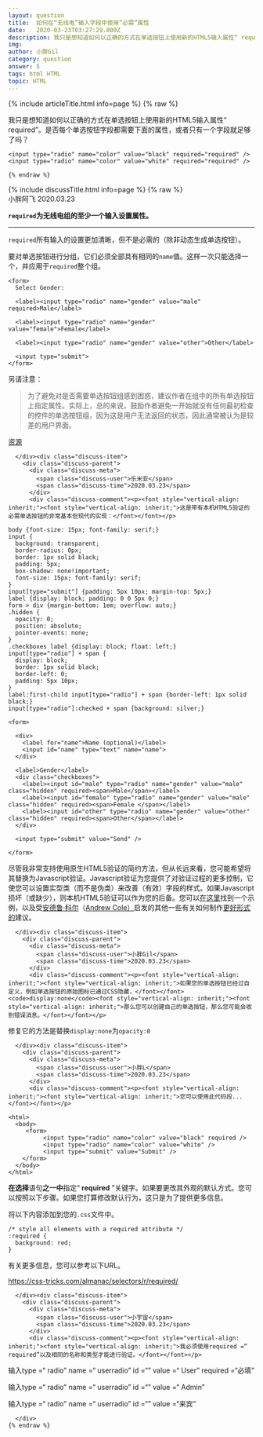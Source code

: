 ```yaml
---
layout: question
title:  如何在“无线电”输入字段中使用“必需”属性
date:   2020-03-23T03:27:29.000Z
description: 我只是想知道如何以正确的方式在单选按钮上使用新的HTML5输入属性“ required”。是否每个单选按钮字段都需要下面的属性，或者只有一个字段就足够了吗...
img: 
author: 小胖Gil
category: question
answer: 5
tags: html HTML
topic: HTML
---
```

<div class="article-root">
  <div class="article">
    {% include articleTitle.html info=page %}
    {% raw %}
    <div class="article-content"><p><font style="vertical-align: inherit;"><font style="vertical-align: inherit;">我只是想知道如何以正确的方式在单选按钮上使用新的HTML5输入属性“ required”。</font><font style="vertical-align: inherit;">是否每个单选按钮字段都需要下面的属性，或者只有一个字段就足够了吗？   </font></font></p>

<pre><code>&lt;input type="radio" name="color" value="black" required="required" /&gt;<font></font>
&lt;input type="radio" name="color" value="white" required="required" /&gt;<font></font>
</code></pre></div>
    {% endraw %}
  </div>

  <div class="discuss-wrapper">
    {% include discussTitle.html info=page %}
    {% raw %}
    <div class="discuss-item">
        <div class="discuss-parent">
          <div class="discuss-meta">
            <span class="discuss-user">小胖阿飞</span>
            <span class="discuss-time">2020.03.23</span>
          </div>
          <div class="discuss-comment"><p><strong><font style="vertical-align: inherit;"></font><code>required</code><font style="vertical-align: inherit;"><font style="vertical-align: inherit;">为无线电组的至少一个输入</font><font style="vertical-align: inherit;">设置</font><font style="vertical-align: inherit;">属性。</font></font></strong></p>

<hr>

<p><font style="vertical-align: inherit;"></font><code>required</code><font style="vertical-align: inherit;"><font style="vertical-align: inherit;">所有输入的</font><font style="vertical-align: inherit;">设置</font><font style="vertical-align: inherit;">更加清晰，但不是必需的（除非动态生成单选按钮）。</font></font></p>

<p><font style="vertical-align: inherit;"><font style="vertical-align: inherit;">要对单选按钮进行分组，它们必须全部具有相同的</font></font><code>name</code><font style="vertical-align: inherit;"><font style="vertical-align: inherit;">值。</font><font style="vertical-align: inherit;">这样一次只能选择一个，并应用于</font></font><code>required</code><font style="vertical-align: inherit;"><font style="vertical-align: inherit;">整个组。</font></font></p>

<p></p><div class="snippet" data-lang="js" data-hide="false" data-console="true" data-babel="false">
<div class="snippet-code">
<pre class="snippet-code-html lang-html prettyprint-override"><code>&lt;form&gt;<font></font>
  Select Gender:<font></font>
<font></font>
  &lt;label&gt;&lt;input type="radio" name="gender" value="male" required&gt;Male&lt;/label&gt;<font></font>
<font></font>
  &lt;label&gt;&lt;input type="radio" name="gender" value="female"&gt;Female&lt;/label&gt;<font></font>
<font></font>
  &lt;label&gt;&lt;input type="radio" name="gender" value="other"&gt;Other&lt;/label&gt;<font></font>
<font></font>
  &lt;input type="submit"&gt;<font></font>
&lt;/form&gt;</code></pre>
</div>
</div>
<p></p>

<p><font style="vertical-align: inherit;"><font style="vertical-align: inherit;">另请注意：</font></font></p>

<blockquote>
  <p><font style="vertical-align: inherit;"><font style="vertical-align: inherit;">为了避免对是否需要单选按钮组感到困惑，建议作者在组中的所有单选按钮上指定属性。</font><font style="vertical-align: inherit;">实际上，总的来说，鼓励作者避免一开始就没有任何最初检查的控件的单选按钮组，因为这是用户无法返回的状态，因此通常被认为是较差的用户界面。</font></font></p>
</blockquote>

<p><a href="http://www.w3.org/TR/html5/forms.html#the-required-attribute" rel="noreferrer"><font style="vertical-align: inherit;"><font style="vertical-align: inherit;">资源</font></font></a></p></div>
        </div>
        
      </div><div class="discuss-item">
        <div class="discuss-parent">
          <div class="discuss-meta">
            <span class="discuss-user">乐米亚</span>
            <span class="discuss-time">2020.03.23</span>
          </div>
          <div class="discuss-comment"><p><font style="vertical-align: inherit;"><font style="vertical-align: inherit;">这是带有本机HTML5验证的必需单选按钮的非常基本但现代的实现：</font></font></p>

<p></p><div class="snippet" data-lang="js" data-hide="false" data-console="true" data-babel="false">
<div class="snippet-code">
<pre class="snippet-code-css lang-css prettyprint-override"><code>body {font-size: 15px; font-family: serif;}<font></font>
input {<font></font>
  background: transparent;<font></font>
  border-radius: 0px;<font></font>
  border: 1px solid black;<font></font>
  padding: 5px;<font></font>
  box-shadow: none!important;<font></font>
  font-size: 15px; font-family: serif;<font></font>
}<font></font>
input[type="submit"] {padding: 5px 10px; margin-top: 5px;}<font></font>
label {display: block; padding: 0 0 5px 0;}<font></font>
form &gt; div {margin-bottom: 1em; overflow: auto;}<font></font>
.hidden {<font></font>
  opacity: 0; <font></font>
  position: absolute; <font></font>
  pointer-events: none;<font></font>
}<font></font>
.checkboxes label {display: block; float: left;}<font></font>
input[type="radio"] + span {<font></font>
  display: block;<font></font>
  border: 1px solid black;<font></font>
  border-left: 0;<font></font>
  padding: 5px 10px;<font></font>
}<font></font>
label:first-child input[type="radio"] + span {border-left: 1px solid black;}<font></font>
input[type="radio"]:checked + span {background: silver;}</code></pre>
<pre class="snippet-code-html lang-html prettyprint-override"><code>&lt;form&gt;<font></font>
<font></font>
  &lt;div&gt;<font></font>
    &lt;label for="name"&gt;Name (optional)&lt;/label&gt;<font></font>
    &lt;input id="name" type="text" name="name"&gt;<font></font>
  &lt;/div&gt;<font></font>
<font></font>
  &lt;label&gt;Gender&lt;/label&gt;<font></font>
  &lt;div class="checkboxes"&gt;<font></font>
    &lt;label&gt;&lt;input id="male" type="radio" name="gender" value="male" class="hidden" required&gt;&lt;span&gt;Male&lt;/span&gt;&lt;/label&gt;<font></font>
    &lt;label&gt;&lt;input id="female" type="radio" name="gender" value="male" class="hidden" required&gt;&lt;span&gt;Female &lt;/span&gt;&lt;/label&gt;<font></font>
    &lt;label&gt;&lt;input id="other" type="radio" name="gender" value="other" class="hidden" required&gt;&lt;span&gt;Other&lt;/span&gt;&lt;/label&gt;<font></font>
  &lt;/div&gt;<font></font>
<font></font>
  &lt;input type="submit" value="Send" /&gt;<font></font>
<font></font>
&lt;/form&gt;</code></pre>
</div>
</div>
<p></p>

<p><font style="vertical-align: inherit;"><font style="vertical-align: inherit;">尽管我非常支持使用原生HTML5验证的简约方法，但从长远来看，您可能希望将其替换为Javascript验证。</font><font style="vertical-align: inherit;">Javascript验证为您提供了对验证过程的更多控制，它使您可以设置实型类（而不是伪类）来改善（有效）字段的样式。</font><font style="vertical-align: inherit;">如果Javascript损坏（或缺少），则本机HTML5验证可以作为您的后备。</font><font style="vertical-align: inherit;">您可以</font></font><a href="https://jekyllcodex.org/contact/" rel="nofollow noreferrer"><font style="vertical-align: inherit;"><font style="vertical-align: inherit;">在这里</font></font></a><font style="vertical-align: inherit;"><font style="vertical-align: inherit;">找到一个示例</font><font style="vertical-align: inherit;">，以及</font><font style="vertical-align: inherit;">受</font><a href="https://uxdesign.cc/design-better-forms-96fadca0f49c" rel="nofollow noreferrer"><font style="vertical-align: inherit;">安德鲁·科尔</font></a><font style="vertical-align: inherit;">（</font><a href="https://uxdesign.cc/design-better-forms-96fadca0f49c" rel="nofollow noreferrer"><font style="vertical-align: inherit;">Andrew Cole）</font></a><font style="vertical-align: inherit;">启发的</font><font style="vertical-align: inherit;">其他一些有关如何制作</font></font><a href="https://jekyllcodex.org/without-plugin/better-forms/" rel="nofollow noreferrer"><font style="vertical-align: inherit;"><font style="vertical-align: inherit;">更好形式的</font></font></a><font style="vertical-align: inherit;"><font style="vertical-align: inherit;">建议</font><font style="vertical-align: inherit;">。</font></font><a href="https://uxdesign.cc/design-better-forms-96fadca0f49c" rel="nofollow noreferrer"><font style="vertical-align: inherit;"></font></a><font style="vertical-align: inherit;"></font></p></div>
        </div>
        
      </div><div class="discuss-item">
        <div class="discuss-parent">
          <div class="discuss-meta">
            <span class="discuss-user">小胖Gil</span>
            <span class="discuss-time">2020.03.23</span>
          </div>
          <div class="discuss-comment"><p><font style="vertical-align: inherit;"><font style="vertical-align: inherit;">如果您的单选按钮已经过自定义，例如单选按钮的原始图标已通过CSS隐藏，</font></font><code>display:none</code><font style="vertical-align: inherit;"><font style="vertical-align: inherit;">那么您可以创建自己的单选按钮，那么您可能会收到错误消息。</font></font></p>

<p><font style="vertical-align: inherit;"><font style="vertical-align: inherit;">修复它的方法是替换</font></font><code>display:none</code><font style="vertical-align: inherit;"><font style="vertical-align: inherit;">为</font></font><code>opacity:0</code></p></div>
        </div>
        
      </div><div class="discuss-item">
        <div class="discuss-parent">
          <div class="discuss-meta">
            <span class="discuss-user">小胖L</span>
            <span class="discuss-time">2020.03.23</span>
          </div>
          <div class="discuss-comment"><p><font style="vertical-align: inherit;"><font style="vertical-align: inherit;">您可以使用此代码段...</font></font></p>

<pre><code>&lt;html&gt;<font></font>
  &lt;body&gt;<font></font>
     &lt;form&gt;<font></font>
          &lt;input type="radio" name="color" value="black" required /&gt;<font></font>
          &lt;input type="radio" name="color" value="white" /&gt;<font></font>
          &lt;input type="submit" value="Submit" /&gt;<font></font>
    &lt;/form&gt;<font></font>
  &lt;/body&gt;<font></font>
&lt;/html&gt;<font></font>
</code></pre>

<p><font style="vertical-align: inherit;"><strong><font style="vertical-align: inherit;">在选择</font></strong><font style="vertical-align: inherit;">语句</font><strong><font style="vertical-align: inherit;">之一中</font></strong><font style="vertical-align: inherit;">指定“ </font></font><strong><font style="vertical-align: inherit;"><font style="vertical-align: inherit;">required</font></font></strong><font style="vertical-align: inherit;"><font style="vertical-align: inherit;"> ”关键字</font><font style="vertical-align: inherit;">。</font><font style="vertical-align: inherit;">如果要更改其外观的默认方式。</font><font style="vertical-align: inherit;">您可以按照以下步骤。</font><font style="vertical-align: inherit;">如果您打算修改默认行为，这只是为了提供更多信息。</font></font><strong><font style="vertical-align: inherit;"></font></strong><font style="vertical-align: inherit;"></font></p>

<p><font style="vertical-align: inherit;"><font style="vertical-align: inherit;">将以下内容添加到您的</font></font><code>.css</code><font style="vertical-align: inherit;"><font style="vertical-align: inherit;">文件中。</font></font></p>

<pre><code>/* style all elements with a required attribute */<font></font>
:required {<font></font>
  background: red;<font></font>
}<font></font>
</code></pre>

<p><font style="vertical-align: inherit;"><font style="vertical-align: inherit;">有关更多信息，您可以参考以下URL。</font></font></p>

<p><a href="https://css-tricks.com/almanac/selectors/r/required/" rel="nofollow noreferrer"><font style="vertical-align: inherit;"><font style="vertical-align: inherit;">https://css-tricks.com/almanac/selectors/r/required/</font></font></a></p></div>
        </div>
        
      </div><div class="discuss-item">
        <div class="discuss-parent">
          <div class="discuss-meta">
            <span class="discuss-user">小宇宙</span>
            <span class="discuss-time">2020.03.23</span>
          </div>
          <div class="discuss-comment"><p><font style="vertical-align: inherit;"><font style="vertical-align: inherit;">我必须使用required =“ required”以及相同的名称和类型才能进行验证。</font></font></p>

<p><font style="vertical-align: inherit;"><font style="vertical-align: inherit;">输入type =“ radio” name =“ userradio” id =“” value =“ User” required =“必填”</font></font></p>

<p><font style="vertical-align: inherit;"><font style="vertical-align: inherit;">输入type =“ radio” name =“ userradio” id =“” value =“ Admin” </font></font></p>

<p><font style="vertical-align: inherit;"><font style="vertical-align: inherit;">输入type =“ radio” name =“ userradio” id =“” value =“来宾” </font></font></p></div>
        </div>
        
      </div>
    {% endraw %}
  </div>
<div>
